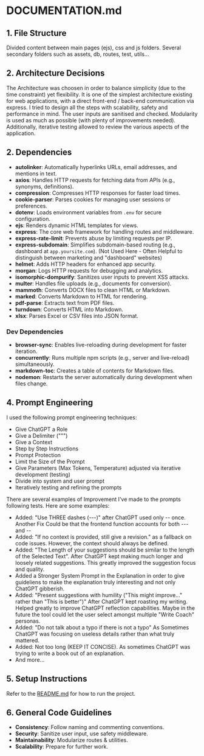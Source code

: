 # **DOCUMENTATION.md**

## 1. File Structure

Divided content between main pages (ejs), css and js folders.
Several secondary folders such as assets, db, routes, test, utils...

## 2. Architecture Decisions

The Architecture was choosen in order to balance simplicity (due to the time constraint) yet flexibility. It is one of the simplest architecture existing for web applications, with a direct front-end / back-end communication via express. I tried to design all the steps with scalability, safety and performance in mind. The user inputs are sanitised and checked. Modularity is used as much as possible (with plenty of improvements needed). Additionally, iterative testing allowed to review the various aspects of the application.

## 2. Dependencies

- **autolinker**: Automatically hyperlinks URLs, email addresses, and mentions in text.
- **axios**: Handles HTTP requests for fetching data from APIs (e.g., synonyms, definitions).
- **compression**: Compresses HTTP responses for faster load times.
- **cookie-parser**: Parses cookies for managing user sessions or preferences.
- **dotenv**: Loads environment variables from `.env` for secure configuration.
- **ejs**: Renders dynamic HTML templates for views.
- **express**: The core web framework for handling routes and middleware.
- **express-rate-limit**: Prevents abuse by limiting requests per IP.
- **express-subdomain**: Simplifies subdomain-based routing (e.g., dashboard at `app.yoursite.com`). (Not Used Here - Often Helpful to distinguish between marketing and "dashboard" websites)
- **helmet**: Adds HTTP headers for enhanced app security.
- **morgan**: Logs HTTP requests for debugging and analytics.
- **isomorphic-dompurify**: Sanitizes user inputs to prevent XSS attacks.
- **multer**: Handles file uploads (e.g., documents for conversion).
- **mammoth**: Converts DOCX files to clean HTML or Markdown.
- **marked**: Converts Markdown to HTML for rendering.
- **pdf-parse**: Extracts text from PDF files.
- **turndown**: Converts HTML into Markdown.
- **xlsx**: Parses Excel or CSV files into JSON format.

### **Dev Dependencies**

- **browser-sync**: Enables live-reloading during development for faster iteration.
- **concurrently**: Runs multiple npm scripts (e.g., server and live-reload) simultaneously.
- **markdown-toc**: Creates a table of contents for Markdown files.
- **nodemon**: Restarts the server automatically during development when files change.

## 4. Prompt Engineering

I used the following prompt engineering techniques:

- Give ChatGPT a Role
- Give a Delimiter (""")
- Give a Context
- Step by Step Instructions
- Prompt Protection
- Limit the Size of the Prompt
- Give Parameters (Max Tokens, Temperature) adjusted via iterative development (testing)
- Divide into system and user prompt
- Iteratively testing and refining the prompts

There are several examples of Improvement I've made to the prompts following tests. Here are some examples:
- Added: "Use THREE dashes (---)" after ChatGPT used only -- once. Another Fix Could be that the frontend function accounts for both --- and --
- Added: "If no context is provided, still give a revision." as a fallback on code issues. However, the context should always be defined. 
- Added: "The Length of your suggestions should be similar to the length of the Selected Text". After ChatGPT kept making much longer and loosely related suggestions. This greatly improved the suggestion focus and quality.
- Added a Stronger System Prompt in the Explanation in order to give guideliens to make the explanation truly interesting and not only ChatGPT gibberish. 
- Added: "Present suggestions with humility ("This might improve..." rather than "This is better")" After ChatGPT kept roasting my writing. Helped greatly to improve ChatGPT reflection capabilities. Maybe in the future the tool could  let the user select amongst multiple "Write Coach" personas. 
- Added: "Do not talk about a typo if there is not a typo" As Sometimes ChatGPT was focusing on useless details rather than what truly mattered. 
- Added: Not too long (KEEP IT CONCISE). As sometimes ChatGPT was trying to write a book out of an explanation. 
- And more...

## 5. Setup Instructions

Refer to the [README.md](./README.md) for how to run the project.

## 6. General Code Guidelines

- **Consistency**: Follow naming and commenting conventions.
- **Security**: Sanitize user input, use safety middleware.
- **Maintainability**: Modularize routes & utilities.
- **Scalability**: Prepare for further work.
